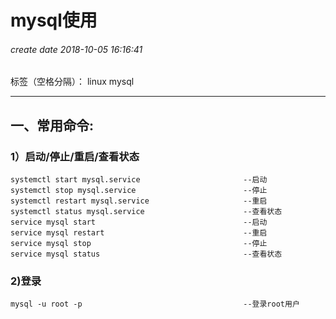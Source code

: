 ﻿# mysql使用
###### create date 2018-10-05 16:16:41
标签（空格分隔）： linux mysql

---

## 一、常用命令:
### 1）启动/停止/重启/查看状态
    systemctl start mysql.service                       --启动
    systemctl stop mysql.service                        --停止
    systemctl restart mysql.service                     --重启
    systemctl status mysql.service                      --查看状态
    service mysql start                                 --启动
    service mysql restart                               --重启
    service mysql stop                                  --停止
    service mysql status                                --查看状态
    
### 2)登录
    mysql -u root -p                                    --登录root用户 
    





